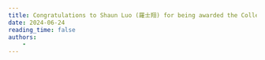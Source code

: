 ```yaml
---
title: Congratulations to Shaun Luo (羅士翔) for being awarded the College Student Research Scholarship by the National Science and Technology Council (國科會大專生專題計畫)!
date: 2024-06-24
reading_time: false
authors:
    -
---
```


<!--more-->

